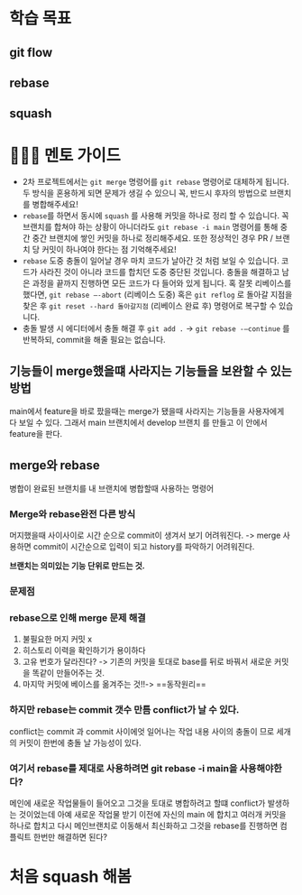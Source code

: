 # 학습 목표
## git flow

## rebase

## squash


# 💁🏻‍♂️ 멘토 가이드

-   2차 프로젝트에서는 `git merge` 명령어를 `git rebase` 명령어로 대체하게 됩니다. 두 방식을 혼용하게 되면 문제가 생길 수 있으니 꼭, 반드시 후자의 방법으로 브랜치를 병합해주세요!
-   `rebase`를 하면서 동시에 `squash` 를 사용해 커밋을 하나로 정리 할 수 있습니다. 꼭 브랜치를 합쳐야 하는 상황이 아니더라도 `git rebase -i main` 명령어를 통해 중간 중간 브랜치에 쌓인 커밋을 하나로 정리해주세요. 또한 정상적인 경우 PR / 브랜치 당 커밋이 하나여야 한다는 점 기억해주세요!
-   `rebase` 도중 충돌이 일어날 경우 마치 코드가 날아간 것 처럼 보일 수 있습니다. 코드가 사라진 것이 아니라 코드를 합치던 도중 중단된 것입니다. 충돌을 해결하고 남은 과정을 끝까지 진행하면 모든 코드가 다 들어와 있게 됩니다. 혹 잘못 리베이스를 했다면, `git rebase —-abort` (리베이스 도중) 혹은 `git reflog` 로 돌아갈 지점을 찾은 후 `git reset --hard 돌아갈지점` (리베이스 완료 후) 명령어로 복구할 수 있습니다.
-   충돌 발생 시 에디터에서 충돌 해결 후 `git add .` → `git rebase -—continue` 를 반복하되, commit을 해줄 필요는 없습니다.


## 기능들이 merge했을떄 사라지는 기능들을 보완할 수 있는 방법

main에서 feature을 바로 팠을때는 merge가 됐을때 사라지는 기능들을 사용자에게 다 보일 수 있다. 그래서 main 브랜치에서 develop 브랜치 를 만들고 이 안에서 feature을 판다.


## merge와  rebase
병합이 완료된 브랜치를 내 브랜치에 병합할때 사용하는 명령어

### Merge와 rebase완전 다른 방식 

머지했을때 사이사이로 시간 순으로 commit이 생겨서 보기 어려워진다.
-> merge 사용하면 commit이 시간순으로 입력이 되고 history를 파악하기 어려워진다. 

**브랜치는 의미있는 기능 단위로 만드는 것.**


### 문제점 



### rebase으로 인해 merge  문제 해결
1. 불필요한 머지 커밋 x
2. 히스토리 이력을 확인하기가 용이하다 
3. 고유 번호가 달라진다? -> 기존의 커밋을 토대로 base를 뒤로 바꿔서 새로운 커밋을 똑같이 만들어주는 것. 
4. 마지막 커밋에 베이스를 옮겨주는 것!!->  ==동작원리== 


### 하지만 rebase는 commit 갯수 만틈 conflict가 날 수 있다.

conflict는 commit 과 commit 사이에엇 일어나는 작업 내용 사이의 충돌이 므로 세개의 커밋이 한번에 충돌 날 가능성이 있다.


### 여기서 rebase를 제대로 사용하려면 git rebase -i main을 사용해야한다? 


메인에 새로운 작업물들이 들어오고 그것을 토대로 병합하려고 할떄 conflict가 발생하는 것이었는데 
아예 새로운 작업물 받기 이전에 자신의 main 에 합치고 여러개 커밋을 하나로 합치고 다시 메인브랜치로 이동해서 최신화하고 그것을 rebase를 진행하면 컴플릭트 한번만 해결하면 된다?



# 처음 squash 해봄




